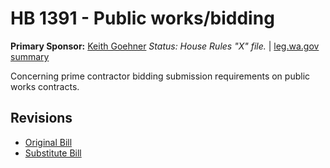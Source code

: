 # HB 1391 - Public works/bidding
**Primary Sponsor:** [Keith Goehner](/person/leg/goehner_ke.md)
*Status: House Rules "X" file.* | [leg.wa.gov summary](https://app.leg.wa.gov/billsummary?BillNumber=1391&Year=2021)

Concerning prime contractor bidding submission requirements on public works contracts.

## Revisions
* [Original Bill](1/)
* [Substitute Bill](S/)